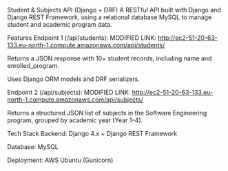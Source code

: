 Student & Subjects API (Django + DRF)
A RESTful API built with Django and Django REST Framework, using a relational database MySQL to manage student and academic program data.

Features
Endpoint 1 (/api/students):
MODIFIED LINK: http://ec2-51-20-63-133.eu-north-1.compute.amazonaws.com/api/students/

Returns a JSON response with 10+ student records, including name and enrolled_program.

Uses Django ORM models and DRF serializers.

Endpoint 2 (/api/subjects):
MODIFIED LINK: http://ec2-51-20-63-133.eu-north-1.compute.amazonaws.com/api/subjects/

Returns a structured JSON list of subjects in the Software Engineering program, grouped by academic year (Year 1–4).

Tech Stack
Backend: Django 4.x + Django REST Framework

Database: MySQL

Deployment: AWS Ubuntu (Gunicorn)

